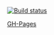 [![Build status](https://ci.appveyor.com/api/projects/status/988fvqfx6uqajjvi?svg=true)](https://ci.appveyor.com/project/VavaIkelman/ahj-http-frontend-4hc5x)

[GH-Pages](https://vavaikelman.github.io/ahj-http-frontend/)
